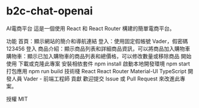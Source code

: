 # b2c-chat-openai
AI電商平台
這是一個使用 React 和 React Router 構建的簡單電商平台。

功能
首頁：顯示網站的簡介和導航連結
登入：使用固定假帳號 Vader，假密碼 123456 登入
商品介紹：顯示商品列表和詳細商品資訊，可以將商品加入購物車
購物車：顯示已加入購物車的商品列表和總價格，可以修改數量或移除商品
開始使用
下載或克隆此專案
安裝相依套件 npm install
啟動本地開發環境 npm start
打包應用 npm run build
技術棧
React
React Router
Material-UI
TypeScript
開發人員
Vader - 前端工程師
貢獻
歡迎提交 Issue 或 Pull Request 來改進此專案。

授權
MIT
